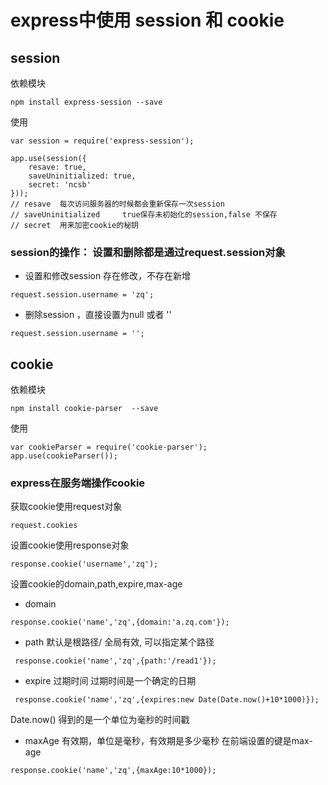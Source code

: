 
# express中使用 session 和 cookie



## session 

依赖模块

```
npm install express-session --save

```

使用

```
var session = require('express-session');

app.use(session({
    resave: true,  
    saveUninitialized: true,
    secret: 'ncsb'
}));
// resave  每次访问服务器的时候都会重新保存一次session
// saveUninitialized     true保存未初始化的session,false 不保存
// secret  用来加密cookie的秘钥

```

### session的操作： 设置和删除都是通过request.session对象

- 设置和修改session 存在修改，不存在新增

```
request.session.username = 'zq';
```

- 删除session ，直接设置为null 或者 ''

```
request.session.username = '';
```


## cookie

依赖模块
```
npm install cookie-parser  --save

```

使用
```
var cookieParser = require('cookie-parser');
app.use(cookieParser());

```

###  express在服务端操作cookie

获取cookie使用request对象

```
request.cookies

```


设置cookie使用response对象

```
response.cookie('username','zq');

```


设置cookie的domain,path,expire,max-age

- domain
```
response.cookie('name','zq',{domain:'a.zq.com'});
```

- path 默认是根路径/ 全局有效, 可以指定某个路径
```
 response.cookie('name','zq',{path:'/read1'});
```


- expire  过期时间
过期时间是一个确定的日期
```
 response.cookie('name','zq',{expires:new Date(Date.now()+10*1000)});
```

Date.now() 得到的是一个单位为毫秒的时间戳


-  maxAge  有效期，单位是毫秒，有效期是多少毫秒
在前端设置的键是max-age 

```
response.cookie('name','zq',{maxAge:10*1000});

```




